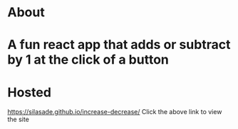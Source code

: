 # About
  # A fun react app that adds or subtract by 1 at the click of a button
  # Hosted 
  https://silasade.github.io/increase-decrease/
Click the above link to view the site
